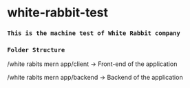 # white-rabbit-test
### `This is the machine test of White Rabbit company`

### `Folder Structure`

/white rabits mern app/client -> Front-end of the application


/white rabits mern app/backend -> Backend of the application
